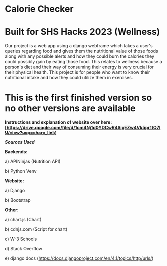 # Calorie Checker
# Built for SHS Hacks 2023 (Wellness)

Our project is a web app using a django webframe which takes a user's queries regarding food and gives them the nutritional value of those foods along with any possible alerts and how they could burn the calories they could possibly gain by eating those food. This relates to wellness because a person's diet and their way of consuming their energy is very crucial for their physical health. This project is for people who want to know their nutritional intake and how they could utilize them in exercises.

# This is the first finished version so no other versions are available

**Instructions and explanation of website over here: [https://drive.google.com/file/d/1cm4Nj1d0YDCwR4SjqEZw4Vk5pr1tO7IU/view?usp=share_link]**







***Sources Used***



**Backends:**

a) APINinjas (Nutrition API)

b) Python Venv



**Website:**

a) Django

b) Bootstrap



**Other:**

a) chart.js (Chart)

b) cdnjs.com (Script for chart)

c) W-3 Schools

d) Stack Overflow

e) django docs (https://docs.djangoproject.com/en/4.1/topics/http/urls/)

